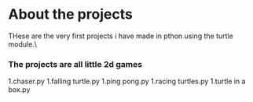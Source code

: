# About the projects

THese are the very first projects i have made in pthon using the turtle module.\

### The projects are all little 2d games

1.chaser.py
1.falling turtle.py
1.ping pong.py
1.racing turtles.py
1.turtle in a box.py


